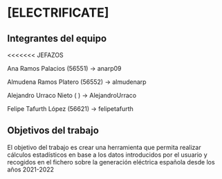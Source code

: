 # [ELECTRIFICATE]

## Integrantes del equipo

<<<<<<< JEFAZOS


Ana Ramos Palacios (56551) -> anarp09


Almudena Ramos Platero (56552) -> almudenarp


Alejandro Urraco Nieto (  ) -> AlejandroUrraco


Felipe Tafurth López (56621) -> felipetafurth

## Objetivos del trabajo
El objetivo del trabajo es crear una herramienta que permita realizar cálculos estadísticos en base a los datos introducidos por el usuario y recogidos en el fichero sobre la generación eléctrica española desde los años 2021-2022
